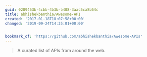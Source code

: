 ```yaml
---
guid: 0289453b-4cbb-4b3b-b408-3aac5ca8b54c
title: abhishekbanthia/Awesome-API
created: '2017-01-18T18:07:58+00:00'
changed: '2019-09-24T14:35:01+00:00'


bookmark_of: 'https://github.com/abhishekbanthia/Awesome-APIs'
---
```



<blockquote>A curated list of APIs from around the web.</blockquote>
